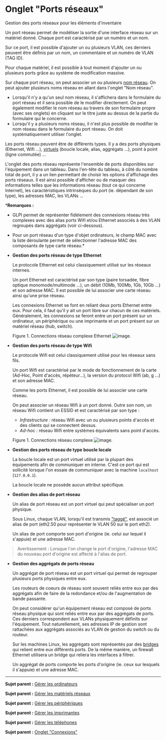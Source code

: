 Onglet "Ports réseaux"
======================

Gestion des ports réseaux pour les éléments d'inventaire

Un port réseau permet de modéliser la sortie d'une interface réseau sur un matériel donné. Chaque port est caractérisé par un numéro et un nom.

Sur ce port, il est possible d'ajouter un ou plusieurs VLAN, ces derniers peuvent être définis par un nom, un commentaire et un numéro de VLAN (TAG ID).

Pour chaque matériel, il est possible à tout moment d'ajouter un ou plusieurs ports grâce au système de modification massive.

Sur chaque port réseau, on peut associer un ou plusieurs [nom réseau](08_Module_Configuration/02_Intitulés/06_Intitulés_Internet.md "Un nom réseau correspond à l'identification unique d'une machine du point de vue d'Internet.").
On peut ajouter plusieurs noms réseau en allant dans l'onglet "Nom réseau".

-   Lorsqu'il n'y a qu'un seul nom réseau, il s'affichera dans le formulaire du port réseau et il sera possible de le modifier directement. On peut également modifier le nom réseau au travers de son formulaire propre (avec ses onglets) en cliquant sur le titre juste au dessus de la partie du formulaire qui le concerne.
-   Lorsqu'il y a plusieurs noms réseau, il n'est plus possible de modifier le nom réseau dans le formulaire du port réseau. On doit systématiquement utiliser l'onglet.

Les ports réseau peuvent être de différents types. Il y a des ports physiques (Ethernet, Wifi ...), [virtuels](glossary/virtual_ports.html) (boucle locale, alias, aggrégats ...), point à point (ligne commutée) ...

L'onglet des ports réseau représente l'ensemble de ports disponibles sur l'équipement dans un tableau. Dans l'en-tête du tableau, à côté du nombre total de port, il y a un lien permettant de choisir les options
d'affichage des ports réseaux. Il est ainsi possible d'afficher ou de masquer des informations telles que les informations réseau (tout ce qui concerne Internet), les caractéristiques intrinsèques du port (ie. dépendant de son type), les adresses MAC, les VLANs ...

***Remarques :**
- GLPI permet de représenter fidèlement des connexions réseau très complexes avec des alias ports Wifi et/ou Ethernet associés à des VLAN regroupés dans aggrégats (voir ci-dessous).
- Pour un port réseau d'un type d'objet ordinateurs, le champ MAC avec la liste déroulante permet de sélectionner l'adresse MAC des composants de type carte réseau.*

-   **Gestion des ports réseau de type Ethernet**
    
    Le protocole Ethernet est celui classiquement utilisé sur les réseaux internes.

    Un port Ethernet est caractérisé par son type (paire torsadée, fibre optique monomode/multimode ...), un débit (10Mb, 100Mb, 1Gb, 10Gb ...) et son adresse MAC. Il est possible de lui associer une carte réseau ainsi qu'une prise réseau.

    Les connexions Ethernet se font en reliant deux ports Ethernet entre eux. Pour cela, il faut qu'il y ait un port libre sur chacun de ces matériels. Généralement, les connexions se feront entre un port présent sur un ordinateur, un périphérique ou une imprimante et un port présent sur un matériel réseau (hub, switch).

    Figure 1. Connections réseau complexe Ethernet
    ![image](docs/image/complexe_networkport.png "Connection complexe avec des alias et des aggrégats.").


-   **Gestion des ports réseau de type Wifi**

    Le protocole Wifi est celui classiquement utilisé pour les réseaux sans fils.

    Un port Wifi est caractérisé par le mode de fonctionnement de la carte (Ad-Hoc, Point d'accès, répéteur...), la version du protocol Wifi (ab, g ...) et son adresse MAC.

    Comme les ports Ethernet, il est possible de lui associer une carte réseau.

    On peut associer un réseau Wifi à un port donné. Outre son nom, un réseau Wifi contient un ESSID et est caractérisé par son type :

    -   *Infrastructure :* réseau Wifi avec un ou plusieurs points d'accès et des clients qui se connectent dessus.
    -   *Ad-hoc :* réseau Wifi entre systèmes équivalents sans point d'accès.

    Figure 1. Connections réseau complexe
    ![image](docs/image/complexe_networkport_1.png "Connection complexe avec des alias et des aggrégats.").

-   **Gestion des ports réseau de type boucle locale**

    La boucle locale est un port virtuel utilisé par la plupart des équipements afin de communiquer en interne. C'est ce port qui est sollicité lorsque l'on essaie de communiquer avec la machine `localhost` (`127.0.0.1`).

    La boucle locale ne possède aucun attribut spécifique.
    
-   **Gestion des alias de port réseau**

    Un alias de port réseau est un port virtuel qui peut spécialiser un port physique.

    Sous Linux, chaque VLAN, lorsqu'il est transmis ["taggé"](glossary/tagged_vlan.html), est associé un alias de port (eth2.50 pour représenter le VLAN 50 sur le port eth2).

    Un alias de port comporte son port d'origine (ie. celui sur lequel il s'appuie) et une adresse MAC.

> Avertissement : Lorsque l'on change le port d'origine, l'adresse MAC du nouveau port d'origine est affecté à l'alias de port.
    

-   **Gestion des aggrégats de ports réseau**

    Un aggrégat de port réseau est un port virtuel qui permet de regrouper plusieurs ports physiques entre eux.

    Les routeurs de coeurs de réseau sont souvent reliés entre eux par des aggrégats afin de faire de la redondance et/ou de l'augmentation de bande passante.

    On peut considérer qu'un équipement réseau est composé de ports réseau physique qui sont reliés entre eux par des aggrégats de ports. Ces derniers correspondent aux VLANs physiquement définits sur l'équipement.
Tout naturellement, ses adresses IP de gestion sont rattachées aux aggrégats associés au VLAN de gestion du switch ou du routeur.

    Sur les machines Linux, les aggrégats sont représentés par des [bridges](http://www.linuxfoundation.org/collaborate/workgroups/networking/bridge) qui relient entre eux différents ports. De la même manière, un firewall Ethernet utilisera un bridge qui reliera les interfaces à filtrer.

    Un aggrégat de ports comporte les ports d'origine (ie. ceux sur lesquels il s'appuie) et une adresse MAC.

--------
**Sujet parent :** [Gérer les ordinateurs](03_Module_Parc/02_Ordinateurs/01_Gérer_les_ordinateurs.md "Les ordinateurs se gèrent depuis le menu Parc > Ordinateurs")

**Sujet parent :** [Gérer les matériels réseaux](03_Module_Parc/05_Matériels_réseaux.md "Les matériels réseaux se gèrent depuis le menu Parc > Réseaux")

**Sujet parent :** [Gérer les périphériques](03_Module_Parc/06_Périphériques.md "Les périphériques se gèrent depuis le menu Parc > Périphériques")

**Sujet parent :** [Gérer les imprimantes](03_Module_Parc/07_Imprimantes.md "Les imprimantes se gèrent depuis le menu Parc > Imprimantes")

**Sujet parent :** [Gérer les téléphones](03_Module_Parc/10_Téléphones.md "Les téléphones se gèrent depuis le menu Parc > Téléphones")

**Sujet parent :** [Onglet "Connexions"](Les_différents_onglets/Onglet_Connexions.md "Gestion des connexions")
